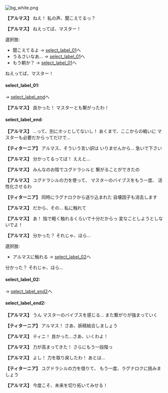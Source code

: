 
![bg_white.png](../images/backgrounds/bg_white.png)

**【アルマス】**
ねえ！
私の声、聞こえてるっ？

**【アルマス】**
ねえってば、マスター！

選択肢:
- 聞こえてるよ → [select_label_01](#select_label_01)へ
- うるさいなあ… → [select_label_01](#select_label_01)へ
- もう朝か？ → [select_label_01](#select_label_01)へ

ねえってば、マスター！

#### select_label_01:
 → [select_label_end](#select_label_end)へ

**【アルマス】**
良かった！
マスターとも繋がったわ！

#### select_label_end:

**【アルマス】**
…って、別にホッとしてないし！
あくまで、ここからの戦いに
マスターも必要だからってだけで…

**【ティターニア】**
アルマス、そういう言い訳は
いりませんから…
急いで下さい

**【アルマス】**
分かってるってば！
ええと…

**【アルマス】**
みんなのお陰でユグドラシルと
繋がることができたの

**【アルマス】**
ユグドラシルの力を使って、
マスターのバイブスをもう一度、
活性化させるわ

**【ティターニア】**
同時にラグナロクから送り込まれた
自壊因子も消去します

**【アルマス】**
だから、その…
私に触れて

**【アルマス】**
あ！
指で軽く触れるくらいで十分だからっ
変なことしようとしないでよ！

**【アルマス】**
分かった？
それじゃ、ほら…

選択肢:
- アルマスに触れる → [select_label_02](#select_label_02)へ

分かった？
それじゃ、ほら…

#### select_label_02:
 → [select_label_end2](#select_label_end2)へ

#### select_label_end2:

**【アルマス】**
うん
マスターのバイブスを感じる…
また繋がりが強まっていく

**【ティターニア】**
アルマス！
さあ、妖精結合しましょう

**【アルマス】**
ティニ！
良かった…さあ、いくわよ！

**【アルマス】**
力が高まってきた！
さらにもう一段階っ

**【アルマス】**
よし！
力を取り戻したわ！
あとは…

**【ティターニア】**
ユグドラシルの力を借りて、
もう一度、ラグナロクに挑みましょう

**【アルマス】**
今度こそ、未来を切り拓いてみせる！